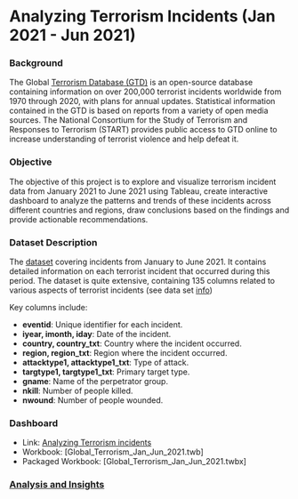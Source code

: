 # Analyzing Terrorism Incidents (Jan 2021 - Jun 2021)

### Background 

The Global [Terrorism Database (GTD)](https://www.start.umd.edu/gtd/about/) is an open-source database containing information on over 200,000 terrorist incidents worldwide from 1970 through 2020, with plans for annual updates. 
Statistical information contained in the GTD is based on reports from a variety of open media sources.
The National Consortium for the Study of Terrorism and Responses to Terrorism (START) provides public access to GTD online to increase understanding of terrorist violence and help defeat it.

### Objective

The objective of this project is to explore and visualize terrorism incident data from January 2021 to June 2021 using Tableau, create interactive dashboard to analyze the patterns and trends of these incidents across different countries and regions, draw conclusions based on the findings and provide actionable recommendations.

### Dataset Description

The [dataset](globalterrorismdb_2021Jan-June_1222dist.xlsx) covering incidents from January to June 2021. It contains detailed information on each terrorist incident that occurred during this period. 
The dataset is quite extensive, containing 135 columns related to various aspects of terrorist incidents (see data set [info](https://github.com/Rina-Irene-arch/Analyzing_Terrorism_Incidents_Tableau_Intern_Project/blob/main/globalterrorismdb_2021Jan-June_1222dist.ipynb))

Key columns include:
- **eventid**: Unique identifier for each incident.
- **iyear, imonth, iday**: Date of the incident.
- **country, country_txt**: Country where the incident occurred.
- **region, region_txt**: Region where the incident occurred.
- **attacktype1, attacktype1_txt**: Type of attack.
- **targtype1, targtype1_txt**: Primary target type.
- **gname**: Name of the perpetrator group.
- **nkill**: Number of people killed.
- **nwound**: Number of people wounded.

### Dashboard

- Link: [Analyzing Terrorism incidents](https://public.tableau.com/views/Global_Terrorism_Jan_Jun_2021/AnalyzingTerrorismIncidentsJan-Jun20210?:language=en-US&publish=yes&:sid=&:redirect=auth&:display_count=n&:origin=viz_share_link)
- Workbook: [Global_Terrorism_Jan_Jun_2021.twb]
- Packaged Workbook: [Global_Terrorism_Jan_Jun_2021.twbx]

### [Analysis and Insights](Global_Terrorism_Jan_Jun_2021_Rina_Rafalski.pdf) 

